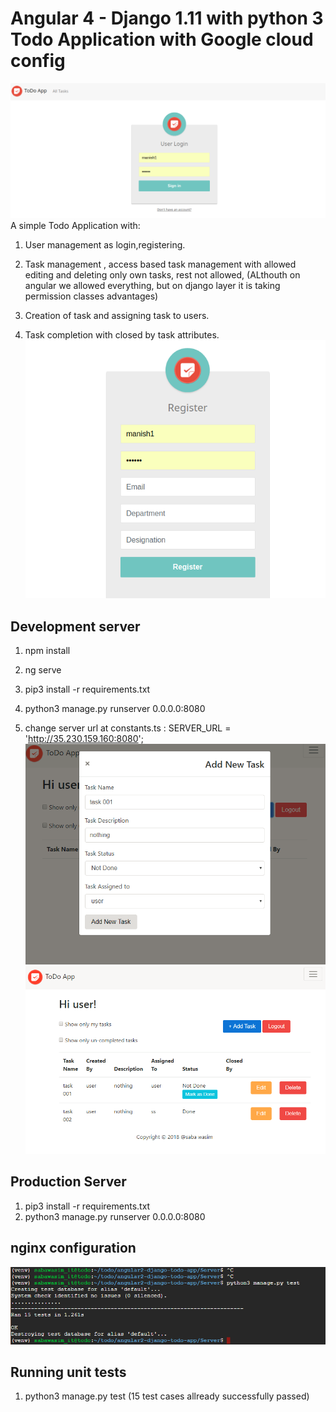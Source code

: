 # Angular 4 - Django 1.11 with python 3 Todo Application with Google cloud config
<img src="https://raw.githubusercontent.com/sabawasim/angular2-django-todo-app/master/1.png"></img>
A simple Todo Application with:

1. User management as login,registering.
2. Task management , access based task management with allowed editing and deleting only own tasks, rest not allowed, (ALthouth on angular we allowed everything, but on django layer it is taking permission classes advantages)

3. Creation of task and assigning task to users.

4. Task completion with closed by task attributes.
<img src="https://raw.githubusercontent.com/sabawasim/angular2-django-todo-app/master/2.png"></img>
## Development server

1. npm install
2. ng serve 

1. pip3 install -r requirements.txt
2. python3 manage.py runserver 0.0.0.0:8080

3. change server url at constants.ts : SERVER_URL = 'http://35.230.159.160:8080';
<img src="https://raw.githubusercontent.com/sabawasim/angular2-django-todo-app/master/4.png"></img>
<img src="https://raw.githubusercontent.com/sabawasim/angular2-django-todo-app/master/5.png"></img>
## Production Server
1. pip3 install -r requirements.txt
2. python3 manage.py runserver 0.0.0.0:8080

## nginx configuration 

<img src="https://raw.githubusercontent.com/sabawasim/angular2-django-todo-app/master/3.png"></img>
## Running unit tests

1. python3 manage.py test (15 test cases allready successfully passed)

